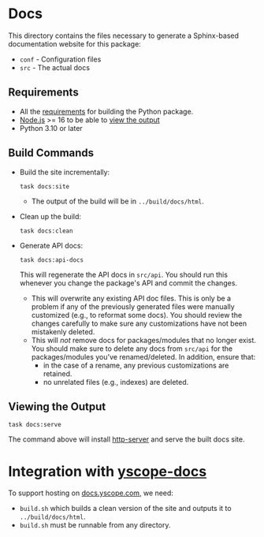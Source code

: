 # Docs

This directory contains the files necessary to generate a Sphinx-based
documentation website for this package:

* `conf` - Configuration files
* `src` - The actual docs

## Requirements

* All the [requirements](../README.md#requirements) for building the Python
  package.
* [Node.js] >= 16 to be able to [view the output](#viewing-the-output)
* Python 3.10 or later

## Build Commands

* Build the site incrementally:

  ```shell
  task docs:site
  ```
  
  * The output of the build will be in `../build/docs/html`.

* Clean up the build:

  ```shell
  task docs:clean
  ```

* Generate API docs:

  ```shell
  task docs:api-docs
  ```
  
  This will regenerate the API docs in `src/api`. You should run this whenever you change the
  package's API and commit the changes.

  * This will overwrite any existing API doc files. This is only be a problem if any of the
    previously generated files were manually customized (e.g., to reformat some docs). You should
    review the changes carefully to make sure any customizations have not been mistakenly deleted.
  * This will *not* remove docs for packages/modules that no longer exist. You should make sure to
    delete any docs from `src/api` for the packages/modules you've renamed/deleted. In addition,
    ensure that:
    * in the case of a rename, any previous customizations are retained.
    * no unrelated files (e.g., indexes) are deleted.

## Viewing the Output

```shell
task docs:serve
```

The command above will install [http-server] and serve the built docs site.

# Integration with [yscope-docs]

To support hosting on [docs.yscope.com], we need:

* `build.sh` which builds a clean version of the site and outputs it to
  `../build/docs/html`.
* `build.sh` must be runnable from any directory.

[docs.yscope.com]: https://docs.yscope.com
[http-server]: https://www.npmjs.com/package/http-server
[Node.js]: https://nodejs.org/en/download/current
[yscope-docs]: https://github.com/y-scope/yscope-docs
